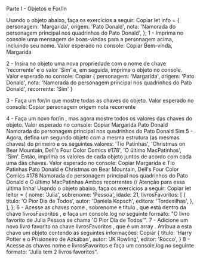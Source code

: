 Parte I - Objetos e For/In

  Usando o objeto abaixo, faça os exercícios a seguir:
Copiar
let info = {
  personagem: 'Margarida',
  origem: 'Pato Donald',
  nota: 'Namorada do personagem principal nos quadrinhos do Pato Donald',
};
1 - Imprima no console uma mensagem de boas-vindas para a personagem acima, incluindo seu nome. Valor esperado no console:
Copiar
Bem-vinda, Margarida

2 - Insira no objeto uma nova propriedade com o nome de chave 'recorrente' e o valor 'Sim' e, em seguida, imprima o objeto no console. Valor esperado no console:
Copiar
{
  personagem: 'Margarida',
  origem: 'Pato Donald',
  nota: 'Namorada do personagem principal nos quadrinhos do Pato Donald',
  recorrente: 'Sim'
}

3 - Faça um for/in que mostre todas as chaves do objeto. Valor esperado no console:
Copiar
personagem
origem
nota
recorrente

4 - Faça um novo for/in , mas agora mostre todos os valores das chaves do objeto. Valor esperado no console:
Copiar
Margarida
Pato Donald
Namorada do personagem principal nos quadrinhos do Pato Donald
Sim
5 - Agora, defina um segundo objeto com a mesma estrutura (as mesmas chaves) do primeiro e os seguintes valores: 'Tio Patinhas', 'Christmas on Bear Mountain, Dell's Four Color Comics #178', 'O último MacPatinhas', 'Sim'. Então, imprima os valores de cada objeto juntos de acordo com cada uma das chaves. Valor esperado no console:
Copiar
Margarida e Tio Patinhas
Pato Donald e Christmas on Bear Mountain, Dell's Four Color Comics #178
Namorada do personagem principal nos quadrinhos do Pato Donald e O último MacPatinhas
Ambos recorrentes // Atenção para essa última linha!
Usando o objeto abaixo, faça os exercícios a seguir:
Copiar
let leitor = {
  nome: 'Julia',
  sobrenome: 'Pessoa',
  idade: 21,
  livrosFavoritos: [
    {
      titulo: 'O Pior Dia de Todos',
      autor: 'Daniela Kopsch',
      editora: 'Tordesilhas',
    },
  ],
};
6 - Acesse as chaves nome , sobrenome e titulo , que está dentro da chave livrosFavoritos , e faça um console.log no seguinte formato: "O livro favorito de Julia Pessoa se chama 'O Pior Dia de Todos'".
7 - Adicione um novo livro favorito na chave livrosFavoritos , que é um array . Atribua a esta chave um objeto contendo as seguintes informações:
Copiar
{
  titulo: 'Harry Potter e o Prisioneiro de Azkaban',
  autor: 'JK Rowling',
  editor: 'Rocco',
}
8 - Acesse as chaves nome e livrosFavoritos e faça um console.log no seguinte formato: "Julia tem 2 livros favoritos".

